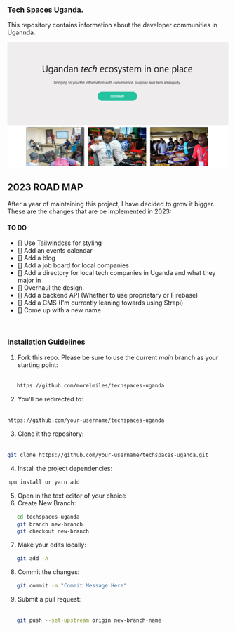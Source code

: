 ### Tech Spaces Uganda.

This repository contains information about the developer communities in Ugannda.

![Image of the homepage](./img.png)

## 2023 ROAD MAP

After a year of maintaining this project, I have decided to grow it bigger. These are the changes that are be implemented in 2023:

#### TO DO

- [] Use Tailwindcss for styling
- [] Add an events calendar
- [] Add a blog
- [] Add a job board for local companies
- [] Add a directory for local tech companies in Uganda and what they major in
- [] Overhaul the design.
- [] Add a backend API (Whether to use proprietary or Firebase)
- [] Add a CMS (I'm currently leaning towards using Strapi)
- [] Come up with a new name

<br/>

### Installation Guidelines

1. Fork this repo. Please be sure to use the current _main_ branch as your starting point:

```bash

   https://github.com/morelmiles/techspaces-uganda

```

2. You'll be redirected to:

```bash

https://github.com/your-username/techspaces-uganda

```

3. Clone it the repository:

```bash

git clone https://github.com/your-username/techspaces-uganda.git

```

4. Install the project dependencies:

```bash
npm install or yarn add
```

5. Open in the text editor of your choice
6. Create New Branch:

```bash
   cd techspaces-uganda
   git branch new-branch
   git checkout new-branch
```

7. Make your edits locally:

```bash
   git add -A
```

8. Commit the changes:

```bash
   git commit -m "Commit Message Here"
```

9. Submit a pull request:

```bash

   git push --set-upstream origin new-branch-name

```
